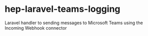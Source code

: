 # hep-laravel-teams-logging
Laravel handler to sending messages to Microsoft Teams using the Incoming Webhook connector
